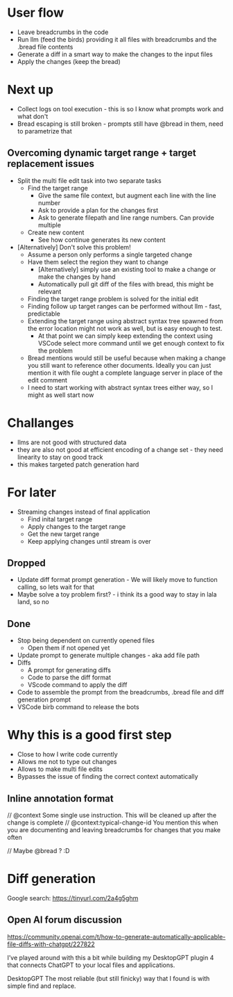 # User flow
- Leave breadcrumbs in the code
- Run llm (feed the birds) providing it all files with breadcrumbs and the .bread file contents
- Generate a diff in a smart way to make the changes to the input files
- Apply the changes (keep the bread)

# Next up
- Collect logs on tool execution - this is so I know what prompts work and what don't
- Bread escaping is still broken - prompts still have @bread in them, need to parametrize that

## Overcoming dynamic target range + target replacement issues
- Split the multi file edit task into two separate tasks
  - Find the target range
    - Give the same file context, but augment each line with the line number
    - Ask to provide a plan for the changes first
    - Ask to generate filepath and line range numbers. Can provide multiple
  - Create new content
    - See how continue generates its new content
- [Alternatively] Don't solve this problem!
  - Assume a person only performs a single targeted change
  - Have them select the region they want to change
    - [Alternatively] simply use an existing tool to make a change or make the changes by hand
    - Automatically pull git diff of the files with bread, this might be relevant
  - Finding the target range problem is solved for the initial edit
  - Finding follow up target ranges can be performed without llm - fast, predictable
  - Extending the target range using abstract syntax tree spawned from the error location might not work as well, but is easy enough to test. 
    - At that point we can simply keep extending the context using VSCode select more command until we get enough context to fix the problem
  - Bread mentions would still be useful because when making a change you still want to reference other documents. Ideally you can just mention it with file ought a complete language server in place of the edit comment
  - I need to start working with abstract syntax trees either way, so I might as well start now

# Challanges
- llms are not good with structured data
- they are also not good at efficient encoding of a change set - they need linearity to stay on good track
- this makes targeted patch generation hard

# For later
- Streaming changes instead of final application
  - Find inital target range
  - Apply changes to the target range
  - Get the new target range
  - Keep applying changes until stream is over

## Dropped
- Update diff format prompt generation - We will likely move to function calling, so lets wait for that
- Maybe solve a toy problem first? - i think its a good way to stay in lala land, so no

## Done
- Stop being dependent on currently opened files
  - Open them if not opened yet
- Update prompt to generate multiple changes - aka add file path
- Diffs
  - A prompt for generating diffs
  - Code to parse the diff format
  - VScode command to apply the diff
- Code to assemble the prompt from the breadcrumbs, .bread file and diff generation prompt
- VSCode birb command to release the bots

# Why this is a good first step
- Close to how I write code currently
- Allows me not to type out changes
- Allows to make multi file edits
- Bypasses the issue of finding the correct context automatically

## Inline annotation format
// @context Some single use instruction. This will be cleaned up after the change is complete
// @context:typical-change-id You mention this when you are documenting and leaving breadcrumbs for changes that you make often

// Maybe @bread ? :D

# Diff generation
Google search: https://tinyurl.com/2a4g5ghm

## Open AI forum discussion

https://community.openai.com/t/how-to-generate-automatically-applicable-file-diffs-with-chatgpt/227822

I’ve played around with this a bit while building my DesktopGPT plugin 4 that connects ChatGPT to your local files and applications.

DesktopGPT
The most reliable (but still finicky) way that I found is with simple find and replace. 

